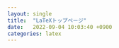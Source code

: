 ```yaml
---
layout: single
title:  "LaTeXトップページ"
date:   2022-09-04 10:03:40 +0900
categories: latex
---
```



<!-- 
https://qiita.com/sh05_sh05/items/3d7ea00c97971de15851
https://risa.is.tokushima-u.ac.jp/~tetsushi/howtomakeslides.pdf
https://joker.hatenablog.com/entry/2014/10/18/222303
https://qiita.com/termoshtt/items/756aec542fb4c812a405
https://joker.hatenablog.com/entry/2014/10/18/222303
https://qiita.com/zr_tex8r/items/69e8cc32038ff29f5ac3
https://paper.hatenadiary.jp/entry/2017/01/10/031523
chrome-extension://efaidnbmnnnibpcajpcglclefindmkaj/http://m.sc.niigata-u.ac.jp/~prtana/digital/HowToBeamer.pdf
http://ryokbys.web.nitech.ac.jp/posts/2022/06/beamer-sample-with-japanese/

https://zenn.dev/hellorusk/articles/c61c1b01cd5705ad4e1a

https://ttt24224222.hatenadiary.jp/entry/2019/02/16/111958
-->
